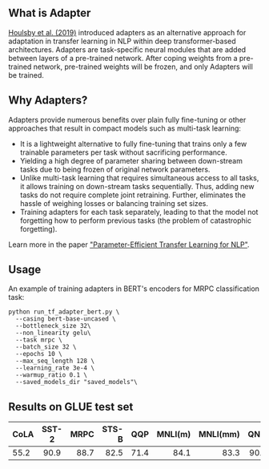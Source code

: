## What is Adapter

[Houlsby et al. (2019)](https://arxiv.org/abs/1902.00751) introduced adapters as an alternative approach for adaptation in transfer learning in NLP within deep transformer-based architectures.
Adapters are task-specific neural modules that are added between layers of a pre-trained network. After coping weights from a pre-trained network, pre-trained weights will be frozen, and only Adapters will be trained.

## Why Adapters?
Adapters provide numerous benefits over plain fully fine-tuning or other approaches that result in compact models such as multi-task learning:

* It is a lightweight alternative to fully fine-tuning that trains only a few trainable parameters per task without sacrificing performance.
* Yielding a high degree of parameter sharing between down-stream tasks due to being frozen of original network parameters.
* Unlike multi-task learning that requires simultaneous access to all tasks, it allows training on down-stream tasks sequentially. Thus, adding new tasks do not require complete joint retraining. Further, eliminates the hassle of weighing losses or balancing training set sizes.
* Training adapters for each task separately, leading to that the model not forgetting how to perform previous tasks (the problem of catastrophic forgetting).


Learn more in the paper ["Parameter-Efficient Transfer Learning for NLP"](https://arxiv.org/abs/1902.00751).


## Usage
An example of training adapters in BERT's encoders for MRPC classification task:
```
python run_tf_adapter_bert.py \
  --casing bert-base-uncased \
  --bottleneck_size 32\
  --non_linearity gelu\
  --task mrpc \
  --batch_size 32 \
  --epochs 10 \
  --max_seq_length 128 \
  --learning_rate 3e-4 \
  --warmup_ratio 0.1 \
  --saved_models_dir "saved_models"\
  ```

## Results on GLUE test set
| CoLA  | SST-2  | MRPC  | STS-B  | QQP  | MNLI(m)  | MNLI(mm)  | QNLI  | RTE  | Total |
| ----|:----:| ----:| ----:| ----:| ----:| ----:| ----:| ----:| ----:|
| 55.2 | 90.9 | 88.7 | 82.5 | 71.4 | 84.1 | 83.3 | 90.6 | 68.2 |79.4 |

